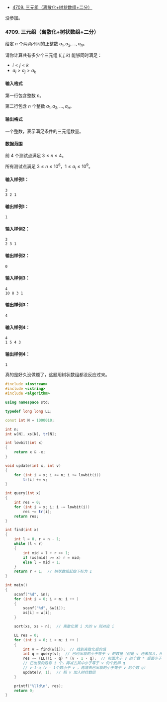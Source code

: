 
<!-- @import "[TOC]" {cmd="toc" depthFrom=1 depthTo=6 orderedList=false} -->

<!-- code_chunk_output -->

- [4709. 三元组（离散化+树状数组+二分）](#4709-三元组离散化树状数组二分)

<!-- /code_chunk_output -->

没参加。

### 4709. 三元组（离散化+树状数组+二分）

给定 $n$ 个两两不同的正整数 $a_1,a_2,...,a_n$。

请你计算共有多少个三元组 $(i,j,k)$ 能够同时满足：
- $i < j < k$
- $a_i > a_j > a_k$

<h4>输入格式</h4>

第一行包含整数 $n$。

第二行包含 $n$ 个整数 $a_1,a_2,...,a_n$。

<h4>输出格式</h4>
<p>一个整数，表示满足条件的三元组数量。</p>

<h4>数据范围</h4>

前 $4$ 个测试点满足 $3 \le n \le 4$。

所有测试点满足 $3 \le n \le 10^6$，$1 \le a_i \le 10^9$。

<h4>输入样例1：</h4>
<pre><code>3
3 2 1
</code></pre>

<h4>输出样例1：</h4>
<pre><code>1
</code></pre>

<h4>输入样例2：</h4>
<pre><code>3
2 3 1
</code></pre>

<h4>输出样例2：</h4>
<pre><code>0
</code></pre>

<h4>输入样例3：</h4>
<pre><code>4
10 8 3 1
</code></pre>

<h4>输出样例3：</h4>
<pre><code>4
</code></pre>

<h4>输入样例4：</h4>
<pre><code>4
1 5 4 3
</code></pre>

<h4>输出样例4：</h4>
<pre><code>1
</code></pre>

真的是好久没做题了，这题用树状数组都没反应过来。

```cpp
#include <iostream>
#include <cstring>
#include <algorithm>

using namespace std;

typedef long long LL;

const int N = 1000010;

int n;
int w[N], xs[N], tr[N];

int lowbit(int x)
{
    return x & -x;
}

void update(int x, int v)
{
    for (int i = x; i <= n; i += lowbit(i))
        tr[i] += v;
}

int query(int x)
{
    int res = 0;
    for (int i = x; i; i -= lowbit(i))
        res += tr[i];
    return res;
}

int find(int x)
{
    int l = 0, r = n - 1;
    while (l < r)
    {
        int mid = l + r >> 1;
        if (xs[mid] >= x) r = mid;
        else l = mid + 1;
    }
    return r + 1;  // 树状数组起始下标为 1
}

int main()
{
    scanf("%d", &n);
    for (int i = 0; i < n; i ++ )
    {
        scanf("%d", &w[i]);
        xs[i] = w[i];
    }

    sort(xs, xs + n);  // 离散化第 i 大的 w 则对应 i

    LL res = 0;
    for (int i = 0; i < n; i ++ )
    {
        int v = find(w[i]);  // 找到离散化后的值
        int q = query(v);  // 已经出现的小于等于 v 的数量（但是 v 还未加入，所以不包括 v）
        res += (LL)(i - q) * (v - 1 - q);  // 前面大于 v 的个数 * 后面小于 v 的个数
        // 已出现的数有 i 个，再减去其中小于等于 v 的个数即 q
        // v-1-q（v - 1个数小于 v ，再减去已出现的小于等于 v 的个数 q）
        update(v, 1);  // 把 v 加入树状数组
    }

    printf("%lld\n", res);
    return 0;
}
```
